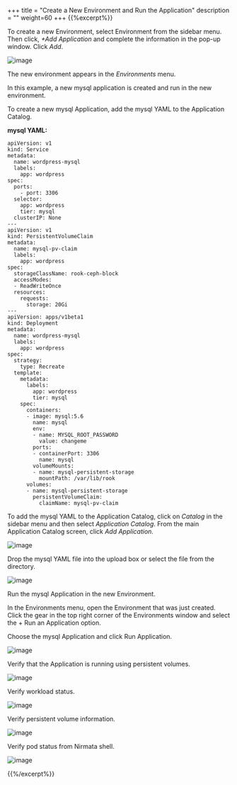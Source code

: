 +++
title = "Create a New Environment and Run the Application"
description = ""
weight=60
+++
{{%excerpt%}}

To create a new Environment, select Environment from the sidebar menu. Then click,  *+Add Application* and complete the information in the pop-up window. Click *Add*. 

![image](/images/rook-23.png)

The new environment appears in the *Environments* menu.

In this example, a new mysql application is created and run in the new environment.

To create a new mysql Application, add the mysql YAML to the Application Catalog.

**mysql YAML:**

```
apiVersion: v1
kind: Service
metadata:
  name: wordpress-mysql
  labels:
    app: wordpress
spec:
  ports:
    - port: 3306
  selector:
    app: wordpress
    tier: mysql
  clusterIP: None
---
apiVersion: v1
kind: PersistentVolumeClaim
metadata:
  name: mysql-pv-claim
  labels:
    app: wordpress
spec:
  storageClassName: rook-ceph-block
  accessModes:
  - ReadWriteOnce
  resources:
    requests:
      storage: 20Gi
---
apiVersion: apps/v1beta1
kind: Deployment
metadata:
  name: wordpress-mysql
  labels:
    app: wordpress
spec:
  strategy:
    type: Recreate
  template:
    metadata:
      labels:
        app: wordpress
        tier: mysql
    spec:
      containers:
      - image: mysql:5.6
        name: mysql
        env:
        - name: MYSQL_ROOT_PASSWORD
          value: changeme
        ports:
        - containerPort: 3306
          name: mysql
        volumeMounts:
        - name: mysql-persistent-storage
          mountPath: /var/lib/rook
      volumes:
      - name: mysql-persistent-storage
        persistentVolumeClaim:
          claimName: mysql-pv-claim
```

To add the mysql YAML to the Application Catalog, click on *Catalog* in the sidebar menu and then select *Application Catalog*. From the main Application Catalog screen, click *Add Application*. 

![image](/images/rook-24.png)

Drop the mysql YAML file into the upload  box or select the file from the directory. 

![image](/images/rook-25.png)

Run the mysql Application in the new Environment.

In the Environments menu, open the Environment that was just created. Click the gear in the top right corner of the Environments window and select the + Run an Application option. 

Choose the mysql Application and click Run Application. 

![image](/images/rook-26.png)

Verify that the Application is running using persistent volumes. 

![image](/images/rook-27.png)

Verify workload status. 

![image](/images/rook-28.png)

Verify persistent volume information.

![image](/images/rook-29.png)

Verify pod status from Nirmata shell. 

![image](/images/rook-30.png)
   
{{%/excerpt%}}